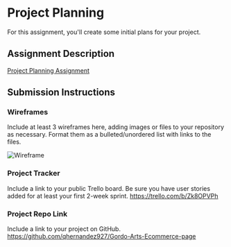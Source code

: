 # Project Planning
For this assignment, you'll create some initial plans for your project.

## Assignment Description
[Project Planning Assignment](https://education.launchcode.org/liftoff/modules/assignments/project-planning)

## Submission Instructions

### Wireframes

Include at least 3 wireframes here, adding images or files to your repository as necessary. Format them as a bulleted/unordered list with links to the files.

![Wireframe](/downloads/wireframe.jpg)
### Project Tracker

Include a link to your public Trello board. Be sure you have user stories added for at least your first 2-week sprint.
https://trello.com/b/Zk8OPVPh
### Project Repo Link

Include a link to your project on GitHub.
https://github.com/qhernandez927/Gordo-Arts-Ecommerce-page
